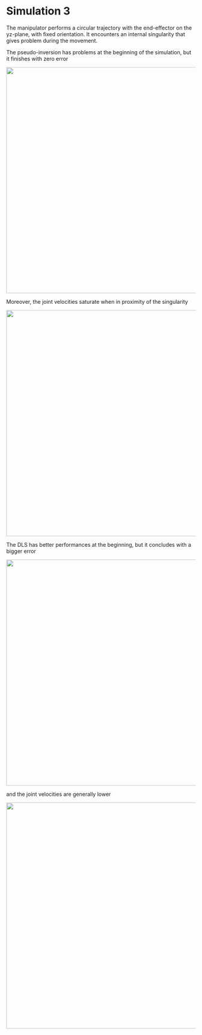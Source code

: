 # Simulation 3
The manipulator performs a circular trajectory with the end-effector on the yz-plane, with fixed orientation. It encounters an internal singularity that gives problem during the movement.

The pseudo-inversion has problems at the beginning of the simulation, but it finishes with zero error

<p align="center"> <img width=600 src="https://user-images.githubusercontent.com/62264708/83746104-e2c63a80-a65e-11ea-9c73-19f4563d4566.jpg"> </p>

Moreover, the joint velocities saturate when in proximity of the singularity

<p align="center"> <img width=600 src="https://user-images.githubusercontent.com/62264708/83746107-e35ed100-a65e-11ea-82f6-a7d64cd2ca8c.jpg"> </p>

The DLS has better performances at the beginning, but it concludes with a bigger error

<p align="center"> <img width=600 src="https://user-images.githubusercontent.com/62264708/83746108-e3f76780-a65e-11ea-881e-74ad3bb42923.jpg"> </p>

and the joint velocities are generally lower

<p align="center"> <img width=600 src="https://user-images.githubusercontent.com/62264708/83746101-e22da400-a65e-11ea-99ff-94fd6664a1ea.jpg"> </p>
